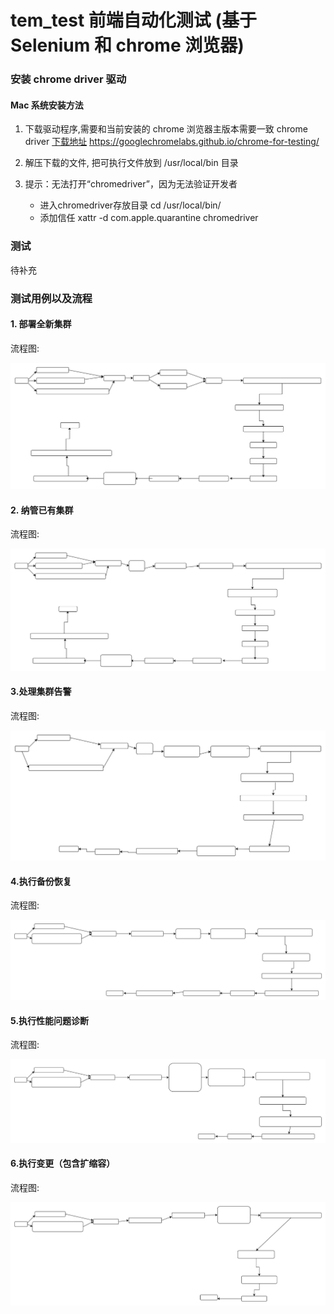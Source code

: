 # tem_test 前端自动化测试 (基于 Selenium 和 chrome 浏览器)

### 安装 chrome driver 驱动

#### Mac 系统安装方法

1. 下载驱动程序,需要和当前安装的 chrome 浏览器主版本需要一致
chrome driver [下载地址](https://googlechromelabs.github.io/chrome-for-testing/)
https://googlechromelabs.github.io/chrome-for-testing/

2. 解压下载的文件, 把可执行文件放到 /usr/local/bin 目录
3. 提示：无法打开“chromedriver”，因为无法验证开发者
   * 进入chromedriver存放目录 cd /usr/local/bin/
   * 添加信任 xattr -d com.apple.quarantine chromedriver

### 测试
待补充


### 测试用例以及流程

#### 1. 部署全新集群

流程图:

![部署全新集群](./assets/deploy_new_cluster.svg)


#### 2. 纳管已有集群

流程图:

![纳管已有集群](./assets/takeover_cluster.svg)


#### 3.处理集群告警

流程图:

![处理集群告警](./assets/cluster_alert.svg)


#### 4.执行备份恢复

流程图:

![处理集群告警](./assets/backup.svg)


#### 5.执行性能问题诊断

流程图:

![执行性能问题诊断](./assets/performance.svg)


#### 6.执行变更（包含扩缩容）

流程图:

![执行变更（包含扩缩容）](./assets/scale_cluster.svg)
